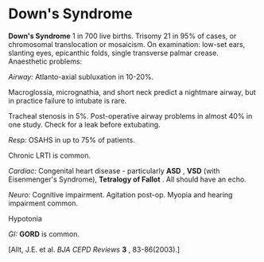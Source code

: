 ---
---
# Down's Syndrome

**Down's Syndrome** 1 in 700 live births. Trisomy 21 in 95% of cases, or
chromosomal translocation or mosaicism. On examination: low-set ears,
slanting eyes, epicanthic folds, single transverse palmar crease.
Anaesthetic problems:

*Airway:* Atlanto-axial subluxation in 10-20%.

Macroglossia, micrognathia, and short neck predict a nightmare airway,
but in practice failure to intubate is rare.

Tracheal stenosis in 5%. Post-operative airway problems in almost 40% in
one study. Check for a leak before extubating.

*Resp:* OSAHS in up to 75% of patients.

Chronic LRTI is common.

*Cardiac:* Congenital heart disease - particularly **ASD** , **VSD**
(with Eisenmenger's Syndrome), **Tetralogy of Fallot** . All should have
an echo.

*Neuro:* Cognitive impairment. Agitation post-op. Myopia and hearing
impairment common.

Hypotonia

*GI:* **GORD** is common.

\[Allt, J.E. et al. *BJA CEPD Reviews* **3** , 83-86(2003).\]
